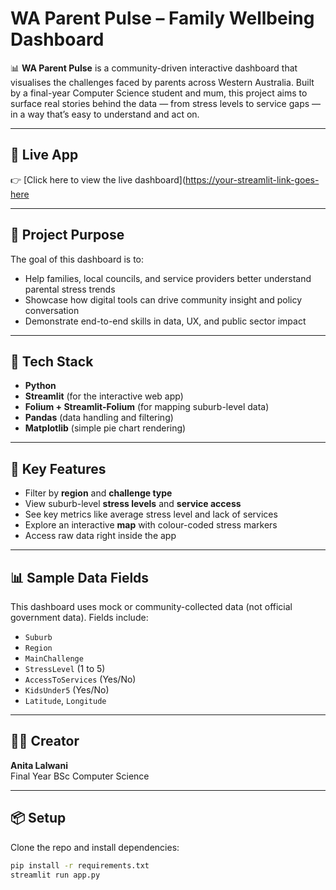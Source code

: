 # WA Parent Pulse – Family Wellbeing Dashboard

📊 **WA Parent Pulse** is a community-driven interactive dashboard that visualises the challenges faced by parents across Western Australia. Built by a final-year Computer Science student and mum, this project aims to surface real stories behind the data — from stress levels to service gaps — in a way that’s easy to understand and act on.

---

## 🚀 Live App

👉 [Click here to view the live dashboard]([https://your-streamlit-link-goes-here](https://wa-parent-pulse-qhkmlnvgasw3kpk5re83s8.streamlit.app/)

---

## 🎯 Project Purpose

The goal of this dashboard is to:

- Help families, local councils, and service providers better understand parental stress trends
- Showcase how digital tools can drive community insight and policy conversation
- Demonstrate end-to-end skills in data, UX, and public sector impact

---

## 🧰 Tech Stack

- **Python**
- **Streamlit** (for the interactive web app)
- **Folium + Streamlit-Folium** (for mapping suburb-level data)
- **Pandas** (data handling and filtering)
- **Matplotlib** (simple pie chart rendering)

---

## 📍 Key Features

- Filter by **region** and **challenge type**
- View suburb-level **stress levels** and **service access**
- See key metrics like average stress level and lack of services
- Explore an interactive **map** with colour-coded stress markers
- Access raw data right inside the app

---

## 📊 Sample Data Fields

This dashboard uses mock or community-collected data (not official government data). Fields include:

- `Suburb`
- `Region`
- `MainChallenge`
- `StressLevel` (1 to 5)
- `AccessToServices` (Yes/No)
- `KidsUnder5` (Yes/No)
- `Latitude`, `Longitude`

---

## 🙋‍♀️ Creator

**Anita Lalwani**  
Final Year BSc Computer Science 

---

## 📦 Setup

Clone the repo and install dependencies:

```bash
pip install -r requirements.txt
streamlit run app.py
